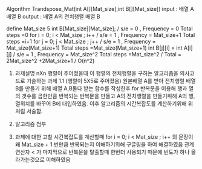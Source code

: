 Algorithm Trandspose_Mat(int A[][Mat_size],int B[][Mat_size])
input : 배열 A 배열 B
output : 배열 A의 전치행렬 배열 B

define Mat_size 5
int B[Mat_size][Mat_size];      / s/e = 0 , Frequency = 0                          Total steps =0
for i = 0; i < Mat_size ; i++   / s/e = 1 , Frequency = Mat_size+1                 Total steps =i+1
 for j = 0; j < Mat_size ; j++  / s/e = 1 , Frequency = Mat_size(Mat_size+1)       Total steps =Mat_size(Mat_size+1)
  int B[j][i] = int A[i][j]     / s/e = 1 , Frequency = Mat_size^2                 Total steps =Mat_size^2
                                / Total = 2Mat_size^2 +2Mat_size+1
                                / O(n^2)


1. 과제설명
nXn 행렬이 주어졌을때 이 행렬의 전치행렬을 구하는 알고리즘을 의사코드로 기술하는 과제 1.1
(행렬이 5X5로 주어졌음)
원본배열 A를 받아 전치행렬 배열 B를 만들기 위해 배열 A,B둘다 받는 함수를 작성한후 for 반복문을 이용해 행과 열의 갯수를 곱한만큼 반복되는 반복문을 만들고
A의 전치행렬을 만들기위해 A의 행,열위치를 바꾸어 B에 대입하였음.
이후 알고리즘의 시간복잡도를 계산하기위해 위처럼 서술함.

2. 알고리즘 첨부

3. 과제에 대한 고찰
시간복잡도를 계산할때
for i = 0; i < Mat_size ; i++  의 문장이 왜 Mat_size + 1 번만큼 반복되는지 이해하기위해 구글링을 하여 해결하였음
관계연산자 < 가 마지막으로 반복문을 탈출할때 한번더 사용되기 때문에 빈도가 하나 올라가는것으로 이해하였음